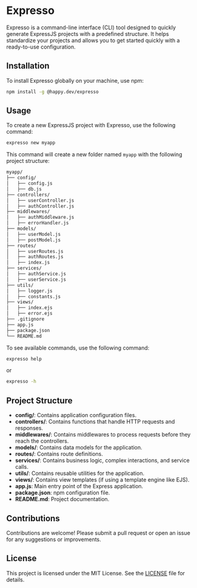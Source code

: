 
# Expresso

Expresso is a command-line interface (CLI) tool designed to quickly generate ExpressJS projects with a predefined structure. It helps standardize your projects and allows you to get started quickly with a ready-to-use configuration.

## Installation

To install Expresso globally on your machine, use npm:

```sh
npm install -g @happy.dev/expresso
```

## Usage

To create a new ExpressJS project with Expresso, use the following command:

```sh
expresso new myapp
```

This command will create a new folder named `myapp` with the following project structure:

```bat
myapp/
├── config/
│   ├── config.js
│   ├── db.js
├── controllers/
│   ├── userController.js
│   ├── authController.js
├── middlewares/
│   ├── authMiddleware.js
│   ├── errorHandler.js
├── models/
│   ├── userModel.js
│   ├── postModel.js
├── routes/
│   ├── userRoutes.js
│   ├── authRoutes.js
│   ├── index.js
├── services/
│   ├── authService.js
│   ├── userService.js
├── utils/
│   ├── logger.js
│   ├── constants.js
├── views/
│   ├── index.ejs
│   ├── error.ejs
├── .gitignore
├── app.js
├── package.json
└── README.md
```

To see available commands, use the following command:

```sh
expresso help
```

or

```sh
expresso -h
```

## Project Structure

- **config/**: Contains application configuration files.
- **controllers/**: Contains functions that handle HTTP requests and responses.
- **middlewares/**: Contains middlewares to process requests before they reach the controllers.
- **models/**: Contains data models for the application.
- **routes/**: Contains route definitions.
- **services/**: Contains business logic, complex interactions, and service calls.
- **utils/**: Contains reusable utilities for the application.
- **views/**: Contains view templates (if using a template engine like EJS).
- **app.js**: Main entry point of the Express application.
- **package.json**: npm configuration file.
- **README.md**: Project documentation.

## Contributions

Contributions are welcome! Please submit a pull request or open an issue for any suggestions or improvements.

## License

This project is licensed under the MIT License. See the [LICENSE](LICENSE) file for details.
